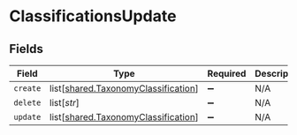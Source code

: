 # ClassificationsUpdate


## Fields

| Field                                                                                    | Type                                                                                     | Required                                                                                 | Description                                                                              |
| ---------------------------------------------------------------------------------------- | ---------------------------------------------------------------------------------------- | ---------------------------------------------------------------------------------------- | ---------------------------------------------------------------------------------------- |
| `create`                                                                                 | list[[shared.TaxonomyClassification](undefined/models/shared/taxonomyclassification.md)] | :heavy_minus_sign:                                                                       | N/A                                                                                      |
| `delete`                                                                                 | list[*str*]                                                                              | :heavy_minus_sign:                                                                       | N/A                                                                                      |
| `update`                                                                                 | list[[shared.TaxonomyClassification](undefined/models/shared/taxonomyclassification.md)] | :heavy_minus_sign:                                                                       | N/A                                                                                      |